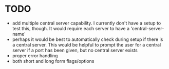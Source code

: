 # TODO

  - add multiple central server capability. I currently don't have a
  setup to test this, though. It would require each server to have a
  'central-server-name'
  - perhaps it would be best to automatically check during setup if
  there is a central server. This would be helpful to prompt the user
  for a central server if a port has been given, but no central server
  exists
  - proper error handling
  - both short and long form flags/options
  

